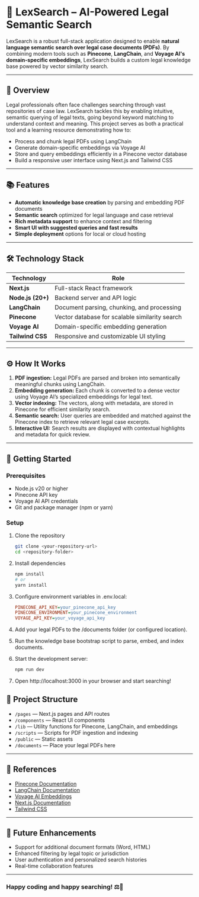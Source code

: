 # 🧠 LexSearch – AI-Powered Legal Semantic Search

LexSearch is a robust full-stack application designed to enable **natural language semantic search over legal case documents (PDFs)**. By combining modern tools such as **Pinecone**, **LangChain**, and **Voyage AI's domain-specific embeddings**, LexSearch builds a custom legal knowledge base powered by vector similarity search.

---

## 🚀 Overview

Legal professionals often face challenges searching through vast repositories of case law. LexSearch tackles this by enabling intuitive, semantic querying of legal texts, going beyond keyword matching to understand context and meaning. This project serves as both a practical tool and a learning resource demonstrating how to:

- Process and chunk legal PDFs using LangChain  
- Generate domain-specific embeddings via Voyage AI  
- Store and query embeddings efficiently in a Pinecone vector database  
- Build a responsive user interface using Next.js and Tailwind CSS

---

## 📚 Features

- **Automatic knowledge base creation** by parsing and embedding PDF documents  
- **Semantic search** optimized for legal language and case retrieval  
- **Rich metadata support** to enhance context and filtering  
- **Smart UI with suggested queries and fast results**  
- **Simple deployment** options for local or cloud hosting  

---

## 🛠️ Technology Stack

| Technology      | Role                                   |
|-----------------|---------------------------------------|
| **Next.js**     | Full-stack React framework             |
| **Node.js (20+)** | Backend server and API logic           |
| **LangChain**   | Document parsing, chunking, and processing |
| **Pinecone**    | Vector database for scalable similarity search |
| **Voyage AI**   | Domain-specific embedding generation   |
| **Tailwind CSS**| Responsive and customizable UI styling |

---

## ⚙️ How It Works

1. **PDF ingestion:** Legal PDFs are parsed and broken into semantically meaningful chunks using LangChain.  
2. **Embedding generation:** Each chunk is converted to a dense vector using Voyage AI’s specialized embeddings for legal text.  
3. **Vector indexing:** The vectors, along with metadata, are stored in Pinecone for efficient similarity search.  
4. **Semantic search:** User queries are embedded and matched against the Pinecone index to retrieve relevant legal case excerpts.  
5. **Interactive UI:** Search results are displayed with contextual highlights and metadata for quick review.

---

## 🔧 Getting Started

### Prerequisites

- Node.js v20 or higher  
- Pinecone API key  
- Voyage AI API credentials  
- Git and package manager (npm or yarn)

### Setup

1. Clone the repository  
   ```bash
   git clone <your-repository-url>
   cd <repository-folder>

2. Install dependencies
    ```bash
    npm install
    # or
    yarn install

3. Configure environment variables in .env.local:
    ```ini
    PINECONE_API_KEY=your_pinecone_api_key
    PINECONE_ENVIRONMENT=your_pinecone_environment
    VOYAGE_API_KEY=your_voyage_api_key

4. Add your legal PDFs to the /documents folder (or configured location).

5. Run the knowledge base bootstrap script to parse, embed, and index   documents.

6. Start the development server:
    ```bash
    npm run dev

7. Open http://localhost:3000 in your browser and start searching!

## 📂 Project Structure

- `/pages` — Next.js pages and API routes  
- `/components` — React UI components  
- `/lib` — Utility functions for Pinecone, LangChain, and embeddings  
- `/scripts` — Scripts for PDF ingestion and indexing  
- `/public` — Static assets  
- `/documents` — Place your legal PDFs here  

---

## 📖 References

- [Pinecone Documentation](https://docs.pinecone.io/)  
- [LangChain Documentation](https://langchain.com/docs/)  
- [Voyage AI Embeddings](https://dash.voyageai.com/)  
- [Next.js Documentation](https://nextjs.org/docs)  
- [Tailwind CSS](https://tailwindcss.com/docs)  

---

## 🎯 Future Enhancements

- Support for additional document formats (Word, HTML)  
- Enhanced filtering by legal topic or jurisdiction  
- User authentication and personalized search histories  
- Real-time collaboration features  

---

### Happy coding and happy searching! ⚖️🚀